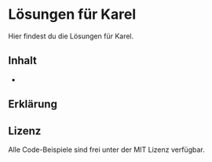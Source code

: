 # Lösungen für Karel
Hier findest du die Lösungen für Karel. 

## Inhalt
-

## Erklärung

## Lizenz

Alle Code-Beispiele sind frei unter der MIT Lizenz verfügbar.

